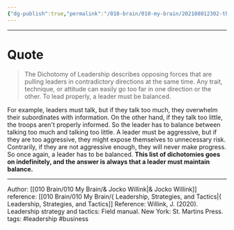 ```yaml
---
{"dg-publish":true,"permalink":"/010-brain/010-my-brain/202108012302-the-dichotomy-of-leadership/","created":"2021-08-01T23:02:06.000-04:00","updated":"2025-03-20T23:42:41.000-04:00"}
---
```


---

# Quote

> The Dichotomy of Leadership describes opposing forces that are pulling leaders in contradictory directions at the same time. Any trait, technique, or attitude can easily go too far in one direction or the other. To lead properly, a leader must be balanced.

For example, leaders must talk, but if they talk too much, they overwhelm their subordinates with information. On the other hand, if they talk too little, the troops aren't properly informed. So the leader has to balance between talking too much and talking too little. A leader must be aggressive, but if they are too aggressive, they might expose themselves to unnecessary risk. Contrarily, if they are not aggressive enough, they will never make progress. So once again, a leader has to be balanced. **This list of dichotomies goes on indefinitely, and the answer is always that a leader must maintain balance.**

---

Author: [[010 Brain/010 My Brain/& Jocko Willink\|& Jocko Willink]]
reference: [[010 Brain/010 My Brain/{ Leadership, Strategies, and Tactics\|{ Leadership, Strategies, and Tactics]]
Reference: Willink, J. (2020). Leadership strategy and tactics: Field manual. New York: St. Martins Press.
tags: #leadership #business